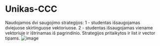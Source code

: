 # Unikas-CCC
Naudojamos dvi saugojimo strategijos: 1 - studentas išsaugojamas dviejuose skirtinguose vektoriuose. 2 - studentas išsaugojamas viename vektoriuje ir ištrinamas iš pagrindinio. Strategijos pritaikytos ir list ir vector tipams.
![image](https://github.com/Gustelo1/Unikas-CCC/assets/140171498/3a2e1e68-4a5d-4184-9ef8-a9bc9169b408)
